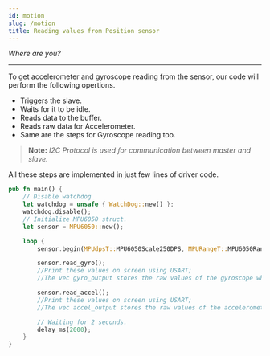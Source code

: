 ```yaml
---
id: motion
slug: /motion
title: Reading values from Position sensor
---
```


_Where are you?_

---

To get accelerometer and gyroscope reading from the sensor, our code will perform the following opertions.

- Triggers the slave.
- Waits for it to be idle.
- Reads data to the buffer.
- Reads raw data for Accelerometer.
- Same are the steps for Gyroscope reading too.

> **Note:** _I2C Protocol is used for communication between master and slave._

All these steps are implemented in just few lines of driver code.


```rust
pub fn main() {
    // Disable watchdog
    let watchdog = unsafe { WatchDog::new() };
    watchdog.disable();
    // Initialize MPU6050 struct.
    let sensor = MPU6050::new();

    loop {
        sensor.begin(MPUdpsT::MPU6050Scale250DPS, MPURangeT::MPU6050Range2G);

        sensor.read_gyro();
        //Print these values on screen using USART;
        //The vec gyro_output stores the raw values of the gyroscope where gyro_output[0] is the x-axis, gyro_output[1] is the y-axis and gyro_output[2] is the z-axis output respectively.These raw values are then converted to degrees per second according to the scale given as input in `begin()` function.

        sensor.read_accel();
        //Print these values on screen using USART;
        //The vec accel_output stores the raw values of the accelerometer where accel_output[0] is the x-axis, accel_output[1] is the y-axis and accel_output[2] is the z-axis output respectively.These raw values are then converted to g's per second according to the scale given as input in `begin()` function.

        // Waiting for 2 seconds.
        delay_ms(2000);
    }
}
```